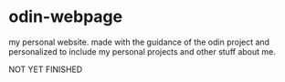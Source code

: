 # odin-webpage
my personal website. made with the guidance of the odin project and personalized to include my personal projects and other stuff about me.

NOT YET FINISHED
